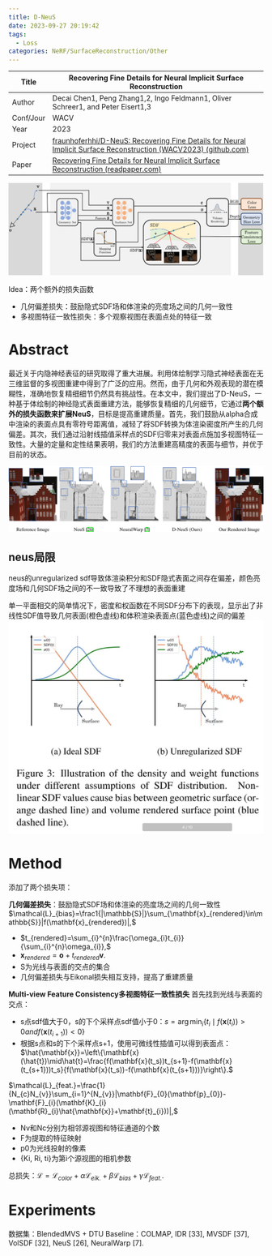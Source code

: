```yaml
---
title: D-NeuS
date: 2023-09-27 20:19:42
tags:
  - Loss
categories: NeRF/SurfaceReconstruction/Other
---
```


| Title     | Recovering Fine Details for Neural Implicit Surface Reconstruction                                                                                                                 |
| --------- | ---------------------------------------------------------------------------------------------------------------------------------------------------------------------------------- |
| Author    | Decai Chen1, Peng Zhang1,2, Ingo Feldmann1, Oliver Schreer1, and Peter Eisert1,3                                                                                                   |
| Conf/Jour | WACV                                                                                                                                                                               |
| Year      | 2023                                                                                                                                                                               |
| Project   | [fraunhoferhhi/D-NeuS: Recovering Fine Details for Neural Implicit Surface Reconstruction (WACV2023) (github.com)](https://github.com/fraunhoferhhi/D-NeuS)                        |
| Paper     | [Recovering Fine Details for Neural Implicit Surface Reconstruction (readpaper.com)](https://readpaper.com/pdf-annotate/note?pdfId=4692614734365589505&noteId=1979864647240445952) |

![image.png](https://raw.githubusercontent.com/qiyun71/Blog_images/main/pictures/20230927202731.png)

Idea：两个额外的损失函数
- 几何偏差损失：鼓励隐式SDF场和体渲染的亮度场之间的几何一致性
- 多视图特征一致性损失：多个观察视图在表面点处的特征一致

<!-- more -->

# Abstract

最近关于内隐神经表征的研究取得了重大进展。利用体绘制学习隐式神经表面在无三维监督的多视图重建中得到了广泛的应用。然而，由于几何和外观表现的潜在模糊性，准确地恢复精细细节仍然具有挑战性。在本文中，我们提出了D-NeuS，一种基于体绘制的神经隐式表面重建方法，能够恢复精细的几何细节，它通过**两个额外的损失函数来扩展NeuS**，目标是提高重建质量。首先，我们鼓励从alpha合成中渲染的表面点具有零符号距离值，减轻了将SDF转换为体渲染密度所产生的几何偏差。其次，我们通过沿射线插值采样点的SDF归零来对表面点施加多视图特征一致性。大量的定量和定性结果表明，我们的方法重建高精度的表面与细节，并优于目前的状态。

![image.png](https://raw.githubusercontent.com/qiyun71/Blog_images/main/pictures/20230927202107.png)

## neus局限

neus的unregularized sdf导致体渲染积分和SDF隐式表面之间存在偏差，颜色亮度场和几何SDF场之间的不一致导致了不理想的表面重建

单一平面相交的简单情况下，密度和权函数在不同SDF分布下的表现，显示出了非线性SDF值导致几何表面(橙色虚线)和体积渲染表面点(蓝色虚线)之间的偏差
![15fcd4e5b38213b428a4fe32a140bf88_.jpg](https://raw.githubusercontent.com/qiyun71/Blog_images/main/pictures/15fcd4e5b38213b428a4fe32a140bf88_.jpg)

# Method
添加了两个损失项：

**几何偏差损失**：鼓励隐式SDF场和体渲染的亮度场之间的几何一致性
$\mathcal{L}_{bias}=\frac1{|\mathbb{S}|}\sum_{\mathbf{x}_{rendered}\in\mathbb{S}}|f(\mathbf{x}_{rendered})|,$
- $t_{rendered}=\sum_{i}^{n}\frac{\omega_{i}t_{i}}{\sum_{i}^{n}\omega_{i}},$
- $\mathbf{x}_{rendered}=\mathbf{o}+t_{rendered}\mathbf{v}.$
- S为光线与表面的交点的集合
- 几何偏差损失与Eikonal损失相互支持，提高了重建质量

**Multi-view Feature Consistency多视图特征一致性损失**
首先找到光线与表面的交点：
- s点sdf值大于0，s的下个采样点sdf值小于0：$s=\arg\min_i\{t_i\mid f(\mathbf{x}(t_i))>0andf(\mathbf{x}(t_{i+1}))<0\}$
- 根据s点和s的下个采样点s+1，使用可微线性插值可以得到表面点：$\hat{\mathbf{x}}=\left\{\mathbf{x}(\hat{t})\mid\hat{t}=\frac{f(\mathbf{x}(t_s))t_{s+1}-f(\mathbf{x}(t_{s+1}))t_s}{f(\mathbf{x}(t_s))-f(\mathbf{x}(t_{s+1}))}\right\}.$

$\mathcal{L}_{feat.}=\frac{1}{N_{c}N_{v}}\sum_{i=1}^{N_{v}}|\mathbf{F}_{0}(\mathbf{p}_{0})-\mathbf{F}_{i}(\mathbf{K}_{i}(\mathbf{R}_{i}\hat{\mathbf{x}}+\mathbf{t}_{i}))|,$
- Nv和Nc分别为相邻源视图和特征通道的个数
- F为提取的特征映射
- p0为光线投射的像素
- {Ki, Ri, ti}为第i个源视图的相机参数

总损失：$\mathcal{L}=\mathcal{L}_{color}+\alpha\mathcal{L}_{eik.}+\beta\mathcal{L}_{bias}+\gamma\mathcal{L}_{feat.}.$


# Experiments

数据集：BlendedMVS + DTU
Baseline：COLMAP, IDR [33], MVSDF [37], VolSDF [32], NeuS [26], NeuralWarp [7].

